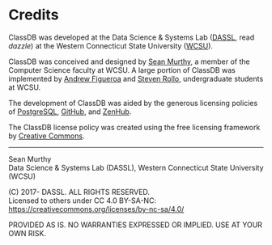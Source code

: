 # Credits

ClassDB was developed at the Data Science & Systems Lab ([DASSL](http://sites.wcsu.edu/murthys/research/dassl/), read _dazzle_) at the Western Connecticut State University ([WCSU](http://wcsu.edu/)). 

ClassDB was conceived and designed by [Sean Murthy](http://sites.wcsu.edu/murthys/), a member of the Computer Science faculty at WCSU. A large portion of ClassDB was implemented by [Andrew Figueroa](https://github.com/afig) and [Steven Rollo](https://github.com/srrollo), undergraduate students at WCSU.

The development of ClassDB was aided by the generous licensing policies of [PostgreSQL](https://www.postgresql.org/), [GitHub](https://github.com), and [ZenHub](https://www.zenhub.com). 

The ClassDB license policy was created using the free licensing framework by [Creative Commons](https://creativecommons.org/).

---

Sean Murthy  
Data Science & Systems Lab (DASSL), Western Connecticut State University (WCSU)

(C) 2017- DASSL. ALL RIGHTS RESERVED.  
Licensed to others under CC 4.0 BY-SA-NC: https://creativecommons.org/licenses/by-nc-sa/4.0/

PROVIDED AS IS. NO WARRANTIES EXPRESSED OR IMPLIED. USE AT YOUR OWN RISK.